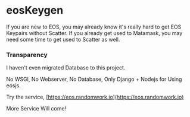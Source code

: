 # eosKeygen

If you are new to EOS, you may already know it's really hard to get EOS Keypairs without Scatter.
If you already get used to Matamask, you may need some time to get used to Scatter as well.

### Transparency
I haven't even migrated Database to this project. 

No WSGI, No Webserver, No Database, Only Django + Nodejs for Using eosjs.

Try the service, [https://eos.randomwork.io](https://eos.randomwork.io)

More Service Will come!
